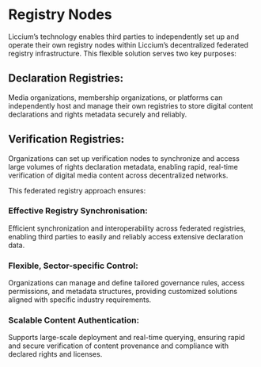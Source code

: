 # Registry Nodes

Liccium’s technology enables third parties to independently set up and operate their own registry nodes within Liccium’s decentralized federated registry infrastructure. This flexible solution serves two key purposes:

## Declaration Registries:

Media organizations, membership organizations, or platforms can independently host and manage their own registries to store digital content declarations and rights metadata securely and reliably.

## Verification Registries:

Organizations can set up verification nodes to synchronize and access large volumes of rights declaration metadata, enabling rapid, real-time verification of digital media content across decentralized networks.

This federated registry approach ensures:

### Effective Registry Synchronisation:

Efficient synchronization and interoperability across federated registries, enabling third parties to easily and reliably access extensive declaration data.

### Flexible, Sector-specific Control:

Organizations can manage and define tailored governance rules, access permissions, and metadata structures, providing customized solutions aligned with specific industry requirements.

### Scalable Content Authentication:

Supports large-scale deployment and real-time querying, ensuring rapid and secure verification of content provenance and compliance with declared rights and licenses.
